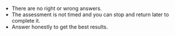 * There are no right or wrong answers.
* The assessment is not timed and you can stop and return later to complete it.
* Answer honestly to get the best results.
